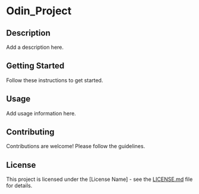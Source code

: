 # Odin_Project

## Description

Add a description here.

## Getting Started

Follow these instructions to get started.

## Usage

Add usage information here.

## Contributing

Contributions are welcome! Please follow the guidelines.

## License

This project is licensed under the [License Name] - see the [LICENSE.md](LICENSE.md) file for details.

